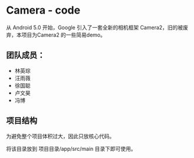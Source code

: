 # Camera - code 

从 Android 5.0 开始，Google 引入了一套全新的相机框架 Camera2，旧的被废弃，本项目为Camera2 的一些简易demo。

## 团队成员：

- 林英琮 
- 汪雨薇 
- 徐国聪 
- 卢文昊 
- 冯博

## 项目结构

为避免整个项目体积过大，因此只放核心代码。

将该目录放到 项目目录/app/src/main 目录下即可使用。